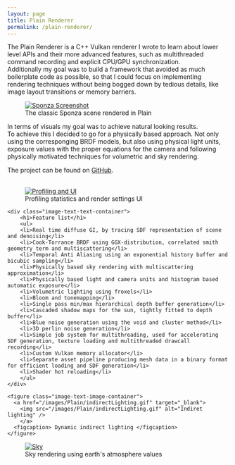 ```yaml
---
layout: page
title: Plain Renderer
permalink: /plain-renderer/
---
```


The Plain Renderer is a C++ Vulkan renderer I wrote to learn about lower level APIs and their more advanced features,
such as multithreaded command recording and explicit CPU/GPU synchronization.  
Additionally my goal was to build a framework that avoided as much boilerplate code as possible, 
so that I could focus on implementing rendering techniques without being bogged down by tedious details, like image layout transitions or memory barriers.  

<figure>
  <a href="/images/Plain/sponza01.png" target="_blank">
    <img src="/images/Plain/sponza01.png" alt="Sponza Screenshot" />
  </a>
  <figcaption> The classic Sponza scene rendered in Plain </figcaption>
</figure>

In terms of visuals my goal was to achieve natural looking results.  
To achieve this I decided to go for a physically based approach.
Not only using the corresponging BRDF models, but also using physical light units, exposure values with the proper equations for the camera 
and following physically motivated techniques for volumetric and sky rendering.

<div>
The project can be found on <a href="https://github.com/Gaukler/PlainRenderer" class="link-visible">GitHub</a>.
</div> 
<br/>

<figure>
  <a href="/images/Plain/profiling-UI.png" target="_blank">
    <img src="/images/Plain/profiling-UI.png" alt="Profiling and UI"/>
  </a>
  <figcaption> Profiling statistics and render settings UI </figcaption>
</figure>

<div class="image-text-container">

    <div class="image-text-text-container">
        <h1>Feature list</h1>
        <ul>
        <li>Real time diffuse GI, by tracing SDF representation of scene and denoising</li>
        <li>Cook-Torrance BRDF using GGX-distribution, correlated smith geometry term and multiscattering</li>
        <li>Temporal Anti Aliasing using an exponential history buffer and bicubic sampling</li>
        <li>Physically based sky rendering with multiscattering approximation</li>
        <li>Physically based light and camera units and histogram based automatic exposure</li>
        <li>Volumetric lighting using froxels</li>  
        <li>Bloom and tonemapping</li>
        <li>Single pass min/max hierarchical depth buffer generation</li>
        <li>Cascaded shadow maps for the sun, tightly fitted to depth buffer</li>
        <li>Blue noise generation using the void and cluster method</li>
        <li>3D perlin noise generation</li>
        <li>Simple job system for multithreading, used for accelerating SDF generation, texture loading and multithreaded drawcall recording</li>
        <li>Custom Vulkan memory allocator</li>
        <li>Separate asset pipeline producing mesh data in a binary format for efficient loading and SDF generation</li>
        <li>Shader hot reloading</li>
        </ul>
    </div>
    
    <figure class="image-text-image-container">
      <a href="/images/Plain/indirectLighting.gif" target="_blank">
        <img src="/images/Plain/indirectLighting.gif" alt="Indiret lighting" />
        </a>
      <figcaption> Dynamic indirect lighting </figcaption>
    </figure>
    
</div>

<figure>
  <a href="/images/Plain/sky.png" target="_blank">
    <img src="/images/Plain/sky.png" alt="Sky" />
  </a>
  <figcaption> Sky rendering using earth's atmosphere values </figcaption>
</figure>